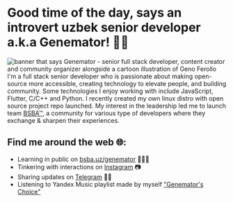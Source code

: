 # Good time of the day, says an introvert uzbek senior developer a.k.a Genemator! 🖤🏴

<img src="https://raw.githubusercontent.com/genemators/genemators/master/gh-header-image-cropped.png" alt="banner that says Genemator - senior full stack developer, content creator and community organizer alongside a cartoon illustration of Geno Ferollo">
I'm a full stack senior developer who is passionate about making open-source more accessible, creating technology to elevate people, and building community. Some technologies I enjoy working with include JavaScript, Flutter, C/C++ and Python. I recently created my own linux distro with open source project repo launched.  My interest in the leadership led me to launch team <a href="https://bsba.uz/">BSBA™</a>, a community for various type of developers where they exchange & sharpen their experiences.


## Find me around the web 🌐:
- Learning in public on <a href="https://bsba.uz/genemator">bsba.uz/genemator</a> 👨🏻‍💻
- Tinkering with interactions on <a href="https://instagram.com/genemator"> Instagram</a> 📷
- Sharing updates on <a href="https://www.t.me/genemator">Telegram</a> 🤙🏻
- Listening to Yandex Music playlist made by myself <a href="http://link.bsba.uz/music">"Genemator's Choice"</a>